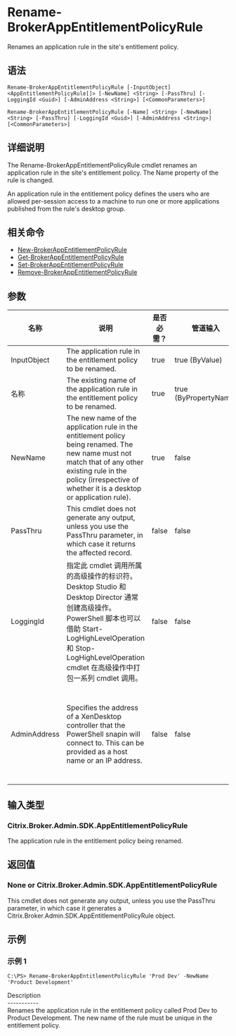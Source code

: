 # Rename-BrokerAppEntitlementPolicyRule

Renames an application rule in the site's entitlement policy.

## 语法

    Rename-BrokerAppEntitlementPolicyRule [-InputObject] <AppEntitlementPolicyRule[]> [-NewName] <String> [-PassThru] [-LoggingId <Guid>] [-AdminAddress <String>] [<CommonParameters>]
    
    Rename-BrokerAppEntitlementPolicyRule [-Name] <String> [-NewName] <String> [-PassThru] [-LoggingId <Guid>] [-AdminAddress <String>] [<CommonParameters>]
    

## 详细说明

The Rename-BrokerAppEntitlementPolicyRule cmdlet renames an application rule in the site's entitlement policy. The Name property of the rule is changed.

An application rule in the entitlement policy defines the users who are allowed per-session access to a machine to run one or more applications published from the rule's desktop group.

## 相关命令

- [New-BrokerAppEntitlementPolicyRule](New-BrokerAppEntitlementPolicyRule.html)
- [Get-BrokerAppEntitlementPolicyRule](Get-BrokerAppEntitlementPolicyRule.html)
- [Set-BrokerAppEntitlementPolicyRule](Set-BrokerAppEntitlementPolicyRule.html)
- [Remove-BrokerAppEntitlementPolicyRule](Remove-BrokerAppEntitlementPolicyRule.html)

## 参数

| 名称           | 说明                                                                                                                                                                                                                     | 是否必需？ | 管道输入                  | 默认值                                                                                    |
| ------------ | ---------------------------------------------------------------------------------------------------------------------------------------------------------------------------------------------------------------------- | ----- | --------------------- | -------------------------------------------------------------------------------------- |
| InputObject  | The application rule in the entitlement policy to be renamed.                                                                                                                                                          | true  | true (ByValue)        |                                                                                        |
| 名称           | The existing name of the application rule in the entitlement policy to be renamed.                                                                                                                                     | true  | true (ByPropertyName) |                                                                                        |
| NewName      | The new name of the application rule in the entitlement policy being renamed. The new name must not match that of any other existing rule in the policy (irrespective of whether it is a desktop or application rule). | true  | false                 |                                                                                        |
| PassThru     | This cmdlet does not generate any output, unless you use the PassThru parameter, in which case it returns the affected record.                                                                                         | false | false                 | False                                                                                  |
| LoggingId    | 指定此 cmdlet 调用所属的高级操作的标识符。 Desktop Studio 和 Desktop Director 通常创建高级操作。 PowerShell 脚本也可以借助 Start-LogHighLevelOperation 和 Stop-LogHighLevelOperation cmdlet 在高级操作中打包一系列 cmdlet 调用。                                        | false | false                 |                                                                                        |
| AdminAddress | Specifies the address of a XenDesktop controller that the PowerShell snapin will connect to. This can be provided as a host name or an IP address.                                                                     | false | false                 | Localhost. Once a value is provided by any cmdlet, this value will become the default. |

## 输入类型

### Citrix.Broker.Admin.SDK.AppEntitlementPolicyRule

The application rule in the entitlement policy being renamed.

## 返回值

### None or Citrix.Broker.Admin.SDK.AppEntitlementPolicyRule

This cmdlet does not generate any output, unless you use the PassThru parameter, in which case it generates a Citrix.Broker.Admin.SDK.AppEntitlementPolicyRule object.

## 示例

### 示例 1

    C:\PS> Rename-BrokerAppEntitlementPolicyRule 'Prod Dev' -NewName 'Product Development'
    

Description  
\---\---\-----  
Renames the application rule in the entitlement policy called Prod Dev to Product Development. The new name of the rule must be unique in the entitlement policy.